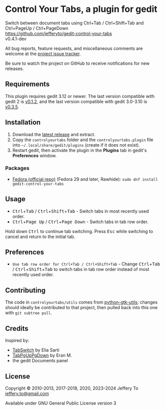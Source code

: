 # Control Your Tabs, a plugin for gedit

Switch between document tabs using Ctrl+Tab / Ctrl+Shift+Tab and
Ctrl+PageUp / Ctrl+PageDown  
<https://github.com/jefferyto/gedit-control-your-tabs>  
v0.4.1-dev

All bug reports, feature requests, and miscellaneous comments are
welcome at the [project issue tracker].

Be sure to watch the project on GitHub to receive notifications for new
releases.

[project issue tracker]: https://github.com/jefferyto/gedit-control-your-tabs/issues

## Requirements

This plugin requires gedit 3.12 or newer. The last version compatible
with gedit 2 is [v0.1.2], and the last version compatible with gedit
3.0-3.10 is [v0.3.5].

[v0.1.2]: https://github.com/jefferyto/gedit-control-your-tabs/releases/tag/v0.1.2
[v0.3.5]: https://github.com/jefferyto/gedit-control-your-tabs/releases/tag/v0.3.5

## Installation

1.  Download the [latest release] and extract.
2.  Copy the `controlyourtabs` folder and the `controlyourtabs.plugin`
    file into `~/.local/share/gedit/plugins` (create if it does not
    exist).
3.  Restart gedit, then activate the plugin in the **Plugins** tab in
    gedit's **Preferences** window.

[latest release]: https://github.com/jefferyto/gedit-control-your-tabs/releases/latest

### Packages

*   [Fedora (official repo)] (Fedora 29 and later, Rawhide):
    `sudo dnf install gedit-control-your-tabs`

[Fedora (official repo)]: https://apps.fedoraproject.org/packages/gedit-control-your-tabs

## Usage

*   <kbd>Ctrl</kbd>+<kbd>Tab</kbd> /
    <kbd>Ctrl</kbd>+<kbd>Shift</kbd>+<kbd>Tab</kbd> - Switch tabs in
    most recently used order.
*   <kbd>Ctrl</kbd>+<kbd>Page Up</kbd> /
    <kbd>Ctrl</kbd>+<kbd>Page Down</kbd> - Switch tabs in tab row order.

Hold down <kbd>Ctrl</kbd> to continue tab switching. Press
<kbd>Esc</kbd> while switching to cancel and return to the initial tab.

## Preferences

*   `Use tab row order for Ctrl+Tab / Ctrl+Shift+Tab` - Change
    <kbd>Ctrl</kbd>+<kbd>Tab</kbd> /
    <kbd>Ctrl</kbd>+<kbd>Shift</kbd>+<kbd>Tab</kbd> to switch tabs in
    tab row order instead of most recently used order.

## Contributing

The code in `controlyourtabs/utils` comes from [python-gtk-utils];
changes should ideally be contributed to that project, then pulled back
into this one with `git subtree pull`.

[python-gtk-utils]: https://github.com/jefferyto/python-gtk-utils

## Credits

Inspired by:

*   [TabSwitch] by Elia Sarti
*   [TabPgUpPgDown] by Eran M.
*   the gedit Documents panel

[TabSwitch]: https://wiki.gnome.org/Apps/Gedit/PluginsOld?action=AttachFile&do=view&target=tabswitch.tar.gz
[TabPgUpPgDown]: https://wiki.gnome.org/Apps/Gedit/PluginsOld?action=AttachFile&do=view&target=tabpgupdown.tar.gz

## License

Copyright &copy; 2010-2013, 2017-2018, 2020, 2023-2024 Jeffery To <jeffery.to@gmail.com>

Available under GNU General Public License version 3
